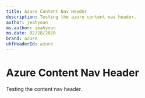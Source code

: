 ```yaml
---
title: Azure Content Nav Header
description: Testing the azure content nav header.
author: jeahyoun
ms.author: jeahyoun
ms.date: 02/28/2020
brand: azure
uhfHeaderId: azure
---
```


# Azure Content Nav Header

Testing the content nav header.
